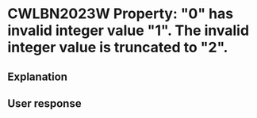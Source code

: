 # CWLBN2023W Property: "0" has invalid integer value "1". The invalid integer value is truncated to "2".

## Explanation

## User response